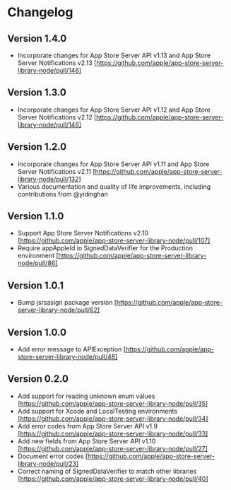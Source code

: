# Changelog

## Version 1.4.0
- Incorporate changes for App Store Server API v1.13 and App Store Server Notifications v2.13 [https://github.com/apple/app-store-server-library-node/pull/146]

## Version 1.3.0
- Incorporate changes for App Store Server API v1.12 and App Store Server Notifications v2.12 [https://github.com/apple/app-store-server-library-node/pull/146]

## Version 1.2.0
- Incorporate changes for App Store Server API v1.11 and App Store Server Notifications v2.11 [https://github.com/apple/app-store-server-library-node/pull/132]
- Various documentation and quality of life improvements, including contributions from @yidinghan

## Version 1.1.0
- Support App Store Server Notifications v2.10 [https://github.com/apple/app-store-server-library-node/pull/107]
- Require appAppleId in SignedDataVerifier for the Production environment [https://github.com/apple/app-store-server-library-node/pull/86]

## Version 1.0.1
- Bump jsrsasign package version [https://github.com/apple/app-store-server-library-node/pull/62]

## Version 1.0.0
- Add error message to APIException [https://github.com/apple/app-store-server-library-node/pull/48]

## Version 0.2.0
- Add support for reading unknown enum values [https://github.com/apple/app-store-server-library-node/pull/35]
- Add support for Xcode and LocalTesting environments [https://github.com/apple/app-store-server-library-node/pull/34]
- Add error codes from App Store Server API v1.9 [https://github.com/apple/app-store-server-library-node/pull/33]
- Add new fields from App Store Server API v1.10 [https://github.com/apple/app-store-server-library-node/pull/27]
- Document error codes [https://github.com/apple/app-store-server-library-node/pull/23]
- Correct naming of SignedDataVerifier to match other libraries [https://github.com/apple/app-store-server-library-node/pull/40]
